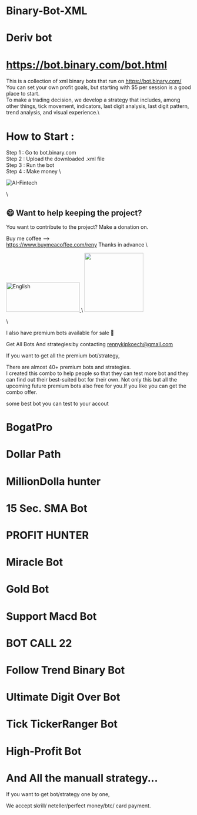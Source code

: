 # Binary-Bot-XML 
# Deriv bot
# https://bot.binary.com/bot.html
This is  a collection of xml binary bots that run on https://bot.binary.com/  \
You can set your own profit goals, but starting with $5 per session is a good place to start.\
To make a trading decision, we develop a strategy that includes, among other things, tick movement, indicators, last digit analysis, last digit pattern, trend analysis, and visual experience.\
# How to Start :

Step 1 : Go to bot.binary.com \
Step 2 : Upload the downloaded .xml file \
Step 3 : Run the bot \
Step 4 : Make money \


![AI-Fintech](https://user-images.githubusercontent.com/57016982/170944162-b0775598-289a-49a3-85c6-2c0af545741c.jpg)

\

## 😄 Want to help keeping the project?<br>

You want to contribute to the project? 
Make a donation on.

Buy me coffee --> \
https://www.buymeacoffee.com/reny
Thanks in advance \


<a href="https://www.paypal.com/cgi-bin/webscr?cmd=_s-xclick&hosted_button_id=4R7Y853ARZGB2&source=url">
    <img src="https://raw.githubusercontent.com/iqoptionapi/iqoptionapi/master/docs/paypal-donate-button.png"
        alt="English" width="200" height="80" />
        </a>
     \
     
<a href="https://www.patreon.com/renykip">
  <img src="https://c5.patreon.com/external/logo/become_a_patron_button@2x.png" width="160">
</a>
     
\

I also have premium bots available for sale 💸 


Get All Bots And strategies:by contacting rennykipkoech@gmail.com



If you want to get all the premium bot/strategy, 

There are almost 40+ premium bots and strategies.\
I created this combo to help people so that they can test more bot and they can find out their best-suited bot for their own. Not only this but all the upcoming future premium bots also free for you.If you like you can get the combo offer.


some best bot you can test to your accout
# BogatPro
# Dollar Path
# MillionDolla hunter
# 15 Sec. SMA Bot
# PROFIT HUNTER
# Miracle Bot
# Gold Bot
# Support Macd Bot
# BOT CALL 22
# Follow Trend Binary Bot
# Ultimate Digit Over Bot
# Tick TickerRanger Bot
# High-Profit Bot
# And All the manuall strategy...

If you want to get bot/strategy one by one, 

We accept skrill/ neteller/perfect money/btc/ card payment. 

